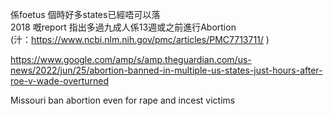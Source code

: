 係foetus 個時好多states已經唔可以落\
2018 嘅report 指出多過九成人係13週或之前進行Abortion\
(汁：<https://www.ncbi.nlm.nih.gov/pmc/articles/PMC7713711/> )

<https://www.google.com/amp/s/amp.theguardian.com/us-news/2022/jun/25/abortion-banned-in-multiple-us-states-just-hours-after-roe-v-wade-overturned>

Missouri ban abortion even for rape and incest victims